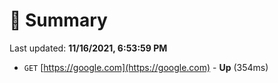 # 📖 Summary
Last updated: **11/16/2021, 6:53:59 PM**

- `GET` [https://google.com](https://google.com) - **Up** (354ms)
